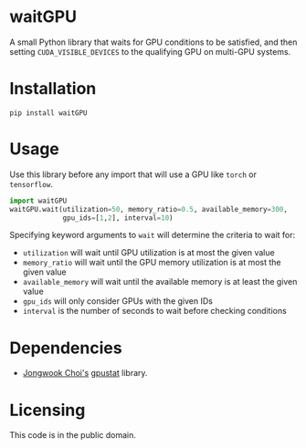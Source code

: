 # waitGPU

A small Python library that waits for GPU conditions to be satisfied, and then
setting `CUDA_VISIBLE_DEVICES`
to the qualifying GPU on multi-GPU systems.

# Installation

`pip install waitGPU`

# Usage

 Use this library before any import that will use a GPU like `torch` or
 `tensorflow`.

```python
import waitGPU
waitGPU.wait(utilization=50, memory_ratio=0.5, available_memory=300,
             gpu_ids=[1,2], interval=10)
```
Specifying keyword arguments to `wait` will determine the criteria to wait for: 
+ `utilization` will wait until GPU utilization is at most the given value
+ `memory_ratio` will wait until the GPU memory utilization is at most the
  given value
+ `available_memory` will wait until the available memory is at least the
  given value
+ `gpu_ids` will only consider GPUs with the given IDs
+ `interval` is the number of seconds to wait before checking conditions

# Dependencies

+ [Jongwook Choi's](https://wook.kr) [gpustat](https://github.com/wookayin/gpustat) library.

# Licensing

This code is in the public domain.
